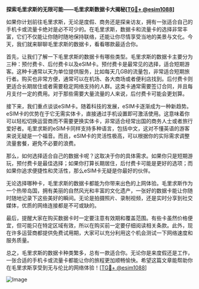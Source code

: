 **探索毛里求斯的无限可能——毛里求斯数据卡大揭秘[[TG💪+ @esim1088](https://t.me/s/esim1088)]**

如果你计划前往毛里求斯，无论是度假、商务还是探亲访友，拥有一张适合自己的手机卡或流量卡绝对是必不可少的。在毛里求斯，数据卡和流量卡的选择非常丰富，它们不仅能让你随时随地保持联络，还能让你尽情享受当地的美景与文化。今天，我们就来聊聊毛里求斯的数据卡，看看哪款最适合你。

首先，让我们了解一下毛里求斯的数据卡有哪些类型。毛里求斯的数据卡主要分为三种：预付费卡、后付费卡以及eSIM卡。预付费卡是最常见的选择，适合短期游客。这种卡通常以天为单位提供服务，比如每天几GB的流量包，非常适合短期旅行者。购买也非常方便，通常可以在机场、各大商场或者便利店找到。后付费卡则更适合长期居住或者需要稳定网络支持的人群。这类卡通常需要签订合同，并且每月支付一定的费用。对于那些需要大量流量的人来说，后付费卡可能会更划算。

接下来，我们重点谈谈eSIM卡。随着科技的发展，eSIM卡逐渐成为一种新趋势。eSIM卡的优势在于它无需实体卡，直接通过手机设置即可激活使用。这意味着你可以轻松切换运营商而不需要更换实体卡，非常适合经常出国的商务人士或者旅行爱好者。毛里求斯的eSIM卡同样支持多种语言，包括中文，这对不懂英语的游客来说无疑是一个福音。而且，eSIM卡的灵活性极高，可以根据你的实际需求调整流量套餐，避免不必要的浪费。

那么，如何选择适合自己的数据卡呢？这取决于你的具体需求。如果你只是短期游玩，预付费卡是最佳选择；如果你打算长期居住，后付费卡可能是更好的选项；而如果你追求便捷性和灵活性，那么eSIM卡无疑是你最好的伙伴。

无论选择哪种卡，毛里求斯的数据卡都能为你带来出色的上网体验。毛里求斯作为一个热带岛国，拥有美丽的自然风光和丰富的文化遗产，一张好的数据卡能让你随时随地记录下这些美好的瞬间。无论是拍摄照片、录制视频，还是实时分享到社交媒体，优质的网络连接都是不可或缺的。

最后，提醒大家在购买数据卡时一定要注意有效期和覆盖范围。有些卡虽然价格便宜，但可能只在特定区域有效，所以在购买前一定要仔细阅读相关条款。此外，现在许多运营商都提供免费试用期，大家可以充分利用这个机会测试一下网络速度和服务质量。

总之，毛里求斯的数据卡种类繁多，总有一款适合你。无论你是来度假还是工作，一张合适的手机卡或流量卡都能让你的旅程更加顺畅愉快。希望这篇文章能帮助你在毛里求斯享受到无与伦比的网络体验！[[TG💪+ @esim1088](https://t.me/s/esim1088)]

![Image](https://i.postimg.cc/4NQfJmqS/Snipaste-2025-05-13-00-14-12.png)